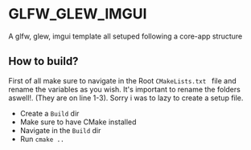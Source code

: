 # GLFW_GLEW_IMGUI
A glfw, glew, imgui template all setuped following a core-app structure 

## How to build?

First of all make sure to navigate in the Root `CMakeLists.txt ` file and rename the variables as you wish. It's important to rename the folders aswell!. (They are on line 1-3). Sorry i was to lazy to create a setup file.

- Create a `Build` dir
- Make sure to have CMake installed
- Navigate in the `Build` dir
- Run `cmake ..`
